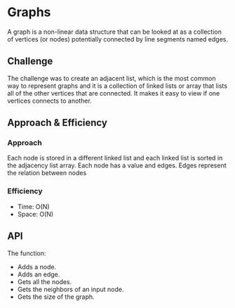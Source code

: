 # Graphs

A graph is a non-linear data structure that can be looked at as a collection of vertices (or nodes) potentially connected by line segments named edges.

## Challenge

The challenge was to create an adjacent list, which is the most common way to represent graphs and it is a collection of linked lists or array that lists all of the other vertices that are connected. It makes it easy to view if one vertices connects to another.

## Approach & Efficiency

### Approach

Each node is stored in a different linked list and each linked list is sorted in the adjacency list array.
Each node has a value and edges.
Edges represent the relation between nodes

### Efficiency

* Time: O(N)
* Space: O(N)

## API

The function:

* Adds a node.
* Adds an edge.
* Gets all the nodes.
* Gets the neighbors of an input node.
* Gets the size of the graph.
